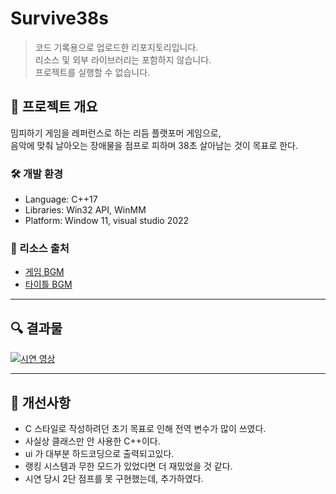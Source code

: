 # Survive38s

> 코드 기록용으로 업로드한 리포지토리입니다.  
> 리소스 및 외부 라이브러리는 포함하지 않습니다.  
> 프로젝트를 실행할 수 없습니다.  

## 📌 프로젝트 개요
밈피하기 게임을 레퍼런스로 하는 리듬 플랫포머 게임으로,  
음악에 맞춰 날아오는 장애물을 점프로 피하며 38초 살아남는 것이 목표로 한다.


### 🛠 개발 환경
- Language: C++17
- Libraries: Win32 API, WinMM
- Platform: Window 11, visual studio 2022

### 🔗 리소스 출처
- [게임 BGM](https://www.youtube.com/watch?v=rbUjSQPblBs)
- [타이틀 BGM](https://www.youtube.com/watch?v=yUHkIKNh7M4)

---

## 🔍 결과물

[![시연 영상](https://img.youtube.com/vi/rt1473CPnTo/0.jpg)](https://www.youtube.com/watch?v=rt1473CPnTo)

---

## 🔧 개선사항
- C 스타일로 작성하려던 초기 목표로 인해 전역 변수가 많이 쓰였다.
- 사실상 클래스만 안 사용한 C++이다.
- ui 가 대부분 하드코딩으로 출력되고있다.
- 랭킹 시스템과 무한 모드가 있었다면 더 재밌었을 것 같다.
- 시연 당시 2단 점프를 못 구현했는데, 추가하였다.
